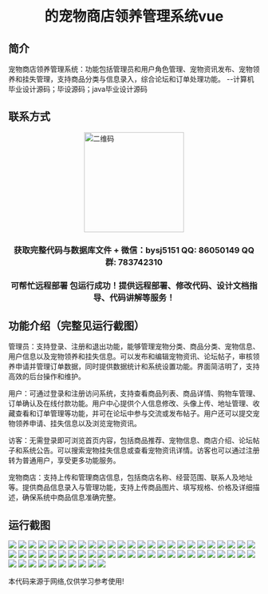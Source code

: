 <p><h1 align="center">的宠物商店领养管理系统vue</h1></p>

## 简介
宠物商店领养管理系统：功能包括管理员和用户角色管理、宠物资讯发布、宠物领养和挂失管理，支持商品分类与信息录入，综合论坛和订单处理功能。    --计算机毕业设计源码；毕设源码；java毕业设计源码


## 联系方式
<img src="https://bs-1329754181.cos.ap-shanghai.myqcloud.com/wx.jpg" alt="二维码" style="display: block; margin: 0 auto;" width="200px">
<p><h3 align="center">获取完整代码与数据库文件 + 微信：bysj5151 QQ: 86050149 QQ群: 783742310</h3></p>
<p><h3 align="center">可帮忙远程部署 包运行成功！提供远程部署、修改代码、设计文档指导、代码讲解等服务！</h3></p>

## 功能介绍（完整见运行截图）
管理员：支持登录、注册和退出功能，能够管理宠物分类、商品分类、宠物信息、用户信息以及宠物领养和挂失信息。可以发布和编辑宠物资讯、论坛帖子，审核领养申请并管理订单数据，同时提供数据统计和系统设置功能。界面简洁明了，支持高效的后台操作和维护。

用户：可通过登录和注册访问系统，支持查看商品列表、商品详情、购物车管理、订单确认及在线付款功能。用户中心提供个人信息修改、头像上传、地址管理、收藏查看和订单管理等功能，并可在论坛中参与交流或发布帖子。用户还可以提交宠物领养申请、挂失信息以及浏览宠物资讯。

访客：无需登录即可浏览首页内容，包括商品推荐、宠物信息、商店介绍、论坛帖子和系统公告。可以搜索宠物挂失信息或查看宠物资讯详情。访客也可以通过注册转为普通用户，享受更多功能服务。

宠物商店：支持上传和管理商店信息，包括商店名称、经营范围、联系人及地址等。提供商品信息录入与管理功能，支持上传商品图片、填写规格、价格及详细描述，确保系统中商品信息准确完整。


## 运行截图
![](https://bs-1329754181.cos.ap-shanghai.myqcloud.com/ssm/PetShopAdoptionManagementSystem/img/001.jpg)
![](https://bs-1329754181.cos.ap-shanghai.myqcloud.com/ssm/PetShopAdoptionManagementSystem/img/002.jpg)
![](https://bs-1329754181.cos.ap-shanghai.myqcloud.com/ssm/PetShopAdoptionManagementSystem/img/003.jpg)
![](https://bs-1329754181.cos.ap-shanghai.myqcloud.com/ssm/PetShopAdoptionManagementSystem/img/004.jpg)
![](https://bs-1329754181.cos.ap-shanghai.myqcloud.com/ssm/PetShopAdoptionManagementSystem/img/005.jpg)
![](https://bs-1329754181.cos.ap-shanghai.myqcloud.com/ssm/PetShopAdoptionManagementSystem/img/006.jpg)
![](https://bs-1329754181.cos.ap-shanghai.myqcloud.com/ssm/PetShopAdoptionManagementSystem/img/007.jpg)
![](https://bs-1329754181.cos.ap-shanghai.myqcloud.com/ssm/PetShopAdoptionManagementSystem/img/008.jpg)
![](https://bs-1329754181.cos.ap-shanghai.myqcloud.com/ssm/PetShopAdoptionManagementSystem/img/009.jpg)
![](https://bs-1329754181.cos.ap-shanghai.myqcloud.com/ssm/PetShopAdoptionManagementSystem/img/010.jpg)
![](https://bs-1329754181.cos.ap-shanghai.myqcloud.com/ssm/PetShopAdoptionManagementSystem/img/011.jpg)
![](https://bs-1329754181.cos.ap-shanghai.myqcloud.com/ssm/PetShopAdoptionManagementSystem/img/012.jpg)
![](https://bs-1329754181.cos.ap-shanghai.myqcloud.com/ssm/PetShopAdoptionManagementSystem/img/013.jpg)
![](https://bs-1329754181.cos.ap-shanghai.myqcloud.com/ssm/PetShopAdoptionManagementSystem/img/014.jpg)
![](https://bs-1329754181.cos.ap-shanghai.myqcloud.com/ssm/PetShopAdoptionManagementSystem/img/015.jpg)
![](https://bs-1329754181.cos.ap-shanghai.myqcloud.com/ssm/PetShopAdoptionManagementSystem/img/016.jpg)
![](https://bs-1329754181.cos.ap-shanghai.myqcloud.com/ssm/PetShopAdoptionManagementSystem/img/017.jpg)
![](https://bs-1329754181.cos.ap-shanghai.myqcloud.com/ssm/PetShopAdoptionManagementSystem/img/018.jpg)
![](https://bs-1329754181.cos.ap-shanghai.myqcloud.com/ssm/PetShopAdoptionManagementSystem/img/019.jpg)
![](https://bs-1329754181.cos.ap-shanghai.myqcloud.com/ssm/PetShopAdoptionManagementSystem/img/020.jpg)
![](https://bs-1329754181.cos.ap-shanghai.myqcloud.com/ssm/PetShopAdoptionManagementSystem/img/021.jpg)
![](https://bs-1329754181.cos.ap-shanghai.myqcloud.com/ssm/PetShopAdoptionManagementSystem/img/022.jpg)
![](https://bs-1329754181.cos.ap-shanghai.myqcloud.com/ssm/PetShopAdoptionManagementSystem/img/023.jpg)
![](https://bs-1329754181.cos.ap-shanghai.myqcloud.com/ssm/PetShopAdoptionManagementSystem/img/024.jpg)
![](https://bs-1329754181.cos.ap-shanghai.myqcloud.com/ssm/PetShopAdoptionManagementSystem/img/025.jpg)
![](https://bs-1329754181.cos.ap-shanghai.myqcloud.com/ssm/PetShopAdoptionManagementSystem/img/026.jpg)
![](https://bs-1329754181.cos.ap-shanghai.myqcloud.com/ssm/PetShopAdoptionManagementSystem/img/027.jpg)
![](https://bs-1329754181.cos.ap-shanghai.myqcloud.com/ssm/PetShopAdoptionManagementSystem/img/028.jpg)
![](https://bs-1329754181.cos.ap-shanghai.myqcloud.com/ssm/PetShopAdoptionManagementSystem/img/029.jpg)
![](https://bs-1329754181.cos.ap-shanghai.myqcloud.com/ssm/PetShopAdoptionManagementSystem/img/030.jpg)
![](https://bs-1329754181.cos.ap-shanghai.myqcloud.com/ssm/PetShopAdoptionManagementSystem/img/031.jpg)
![](https://bs-1329754181.cos.ap-shanghai.myqcloud.com/ssm/PetShopAdoptionManagementSystem/img/032.jpg)
![](https://bs-1329754181.cos.ap-shanghai.myqcloud.com/ssm/PetShopAdoptionManagementSystem/img/033.jpg)
![](https://bs-1329754181.cos.ap-shanghai.myqcloud.com/ssm/PetShopAdoptionManagementSystem/img/034.jpg)
![](https://bs-1329754181.cos.ap-shanghai.myqcloud.com/ssm/PetShopAdoptionManagementSystem/img/035.jpg)
![](https://bs-1329754181.cos.ap-shanghai.myqcloud.com/ssm/PetShopAdoptionManagementSystem/img/036.jpg)
![](https://bs-1329754181.cos.ap-shanghai.myqcloud.com/ssm/PetShopAdoptionManagementSystem/img/037.jpg)
![](https://bs-1329754181.cos.ap-shanghai.myqcloud.com/ssm/PetShopAdoptionManagementSystem/img/038.jpg)
![](https://bs-1329754181.cos.ap-shanghai.myqcloud.com/ssm/PetShopAdoptionManagementSystem/img/039.jpg)
![](https://bs-1329754181.cos.ap-shanghai.myqcloud.com/ssm/PetShopAdoptionManagementSystem/img/040.jpg)
![](https://bs-1329754181.cos.ap-shanghai.myqcloud.com/ssm/PetShopAdoptionManagementSystem/img/041.jpg)
![](https://bs-1329754181.cos.ap-shanghai.myqcloud.com/ssm/PetShopAdoptionManagementSystem/img/042.jpg)
![](https://bs-1329754181.cos.ap-shanghai.myqcloud.com/ssm/PetShopAdoptionManagementSystem/img/043.jpg)
![](https://bs-1329754181.cos.ap-shanghai.myqcloud.com/ssm/PetShopAdoptionManagementSystem/img/044.jpg)
![](https://bs-1329754181.cos.ap-shanghai.myqcloud.com/ssm/PetShopAdoptionManagementSystem/img/045.jpg)
![](https://bs-1329754181.cos.ap-shanghai.myqcloud.com/ssm/PetShopAdoptionManagementSystem/img/046.jpg)
![](https://bs-1329754181.cos.ap-shanghai.myqcloud.com/ssm/PetShopAdoptionManagementSystem/img/047.jpg)
![](https://bs-1329754181.cos.ap-shanghai.myqcloud.com/ssm/PetShopAdoptionManagementSystem/img/048.jpg)
![](https://bs-1329754181.cos.ap-shanghai.myqcloud.com/ssm/PetShopAdoptionManagementSystem/img/049.jpg)
![](https://bs-1329754181.cos.ap-shanghai.myqcloud.com/ssm/PetShopAdoptionManagementSystem/img/050.jpg)
![](https://bs-1329754181.cos.ap-shanghai.myqcloud.com/ssm/PetShopAdoptionManagementSystem/img/051.jpg)
![](https://bs-1329754181.cos.ap-shanghai.myqcloud.com/ssm/PetShopAdoptionManagementSystem/img/052.jpg)
![](https://bs-1329754181.cos.ap-shanghai.myqcloud.com/ssm/PetShopAdoptionManagementSystem/img/053.jpg)
![](https://bs-1329754181.cos.ap-shanghai.myqcloud.com/ssm/PetShopAdoptionManagementSystem/img/054.jpg)
![](https://bs-1329754181.cos.ap-shanghai.myqcloud.com/ssm/PetShopAdoptionManagementSystem/img/055.jpg)
![](https://bs-1329754181.cos.ap-shanghai.myqcloud.com/ssm/PetShopAdoptionManagementSystem/img/056.jpg)
![](https://bs-1329754181.cos.ap-shanghai.myqcloud.com/ssm/PetShopAdoptionManagementSystem/img/057.jpg)
![](https://bs-1329754181.cos.ap-shanghai.myqcloud.com/ssm/PetShopAdoptionManagementSystem/img/058.jpg)
![](https://bs-1329754181.cos.ap-shanghai.myqcloud.com/ssm/PetShopAdoptionManagementSystem/img/059.jpg)
![](https://bs-1329754181.cos.ap-shanghai.myqcloud.com/ssm/PetShopAdoptionManagementSystem/img/060.jpg)

<p>本代码来源于网络,仅供学习参考使用!</p>
